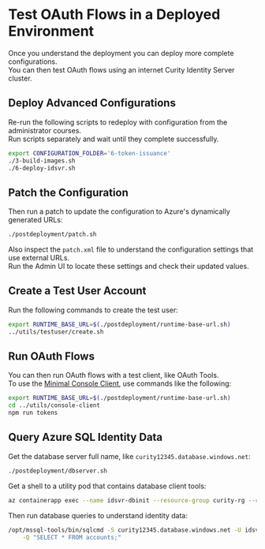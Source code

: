 # Test OAuth Flows in a Deployed Environment

Once you understand the deployment you can deploy more complete configurations.\
You can then test OAuth flows using an internet Curity Identity Server cluster.

## Deploy Advanced Configurations

Re-run the following scripts to redeploy with configuration from the administrator courses.\
Run scripts separately and wait until they complete successfully.

```bash
export CONFIGURATION_FOLDER='6-token-issuance'
./3-build-images.sh
./6-deploy-idsvr.sh
```

## Patch the Configuration

Then run a patch to update the configuration to Azure's dynamically generated URLs:

```bash
./postdeployment/patch.sh
```

Also inspect the `patch.xml` file to understand the configuration settings that use external URLs.\
Run the Admin UI to locate these settings and check their updated values.

## Create a Test User Account

Run the following commands to create the test user:

```bash
export RUNTIME_BASE_URL=$(./postdeployment/runtime-base-url.sh)
../utils/testuser/create.sh
```

## Run OAuth Flows

You can then run OAuth flows with a test client, like OAuth Tools.\
To use the [Minimal Console Client](../utils/console-client/README.md), use commands like the following:

```bash
export RUNTIME_BASE_URL=$(./postdeployment/runtime-base-url.sh)
cd ../utils/console-client
npm run tokens
```

## Query Azure SQL Identity Data

Get the database server full name, like `curity12345.database.windows.net`:

```bash
./postdeployment/dbserver.sh
```

Get a shell to a utility pod that contains database client tools:

```bash
az containerapp exec --name idsvr-dbinit --resource-group curity-rg --command bash
```

Then run database queries to understand identity data:

```bash
/opt/mssql-tools/bin/sqlcmd -S curity12345.database.windows.net -U idsvruser -P Password1 -d idsvr \
    -Q "SELECT * FROM accounts;"
```

